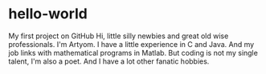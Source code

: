 # hello-world
My first project on GitHub
Hi, little silly newbies and great old wise professionals. I'm Artyom.
I have a little experience in C and Java. And my job links with mathematical programs in Matlab.
But coding is not my single talent, I'm also a poet. And I have a lot other fanatic hobbies.
